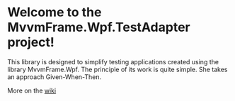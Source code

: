 # Welcome to the MvvmFrame.Wpf.TestAdapter project!

This library is designed to simplify testing applications created using the library MvvmFrame.Wpf. 
The principle of its work is quite simple. She takes an approach Given-When-Then.

More on the [wiki][wiki]

[wiki]: https://github.com/GetcuReone/MvvmFrame.Wpf.TestAdapter/wiki "Wiki"

